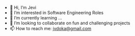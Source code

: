 - 👋 Hi, I’m Jevi
- 👀 I’m interested in Software Engineering Roles
- 🌱 I’m currently learning ...
- 💞️ I’m looking to collaborate on fun and challenging projects
- 📫 How to reach me: jvdoka@gmail.com

<!---
jvdk1/jvdk1 is a ✨ special ✨ repository because its `README.md` (this file) appears on your GitHub profile.
You can click the Preview link to take a look at your changes.
--->
